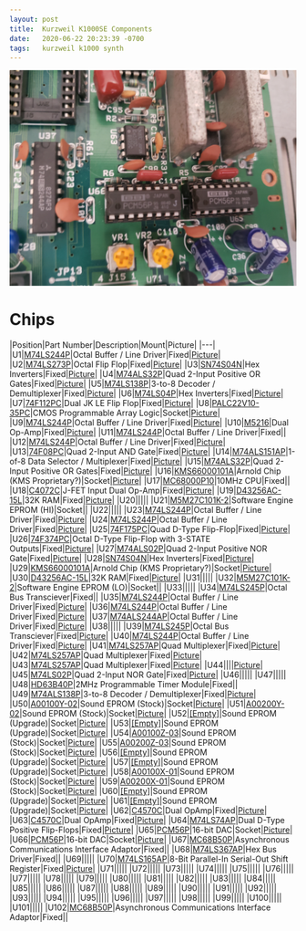 ```yaml
---
layout: post
title:  Kurzweil K1000SE Components
date:   2020-06-22 20:23:39 -0700
tags:   kurzweil k1000 synth
---
```

![K1000SE Arnold Chips](/assets/20200620_160627.jpg)

# Chips

|Position|Part Number|Description|Mount|Picture|
|---|
|<a name='U1'></a>U1|[M74LS244P](/assets/M74LS244P.pdf)|Octal Buffer / Line Driver|Fixed|[Picture](/assets/20200620_103012.jpg)|
|<a name='U2'></a>U2|[M74LS273P](/assets/M74LS273P.pdf)|Octal Flip Flop|Fixed|[Picture](/assets/20200620_103025.jpg)|
|<a name='U3'></a>U3|[SN74S04N](/assets/SN74S04N.pdf)|Hex Inverters|Fixed|[Picture](/assets/20200622_192620.jpg)|
|<a name='U4'></a>U4|[M74ALS32P](/assets/M74ALS32P.pdf)|Quad 2-Input Positive OR Gates|Fixed|[Picture](/assets/20200620_103025.jpg)|
|<a name='U5'></a>U5|[M74LS138P](/assets/M74LS138P.pdf)|3-to-8 Decoder / Demultiplexer|Fixed|[Picture](/assets/20200620_103025.jpg)|
|<a name='U6'></a>U6|[M74LS04P](/assets/M74LS04P.pdf)|Hex Inverters|Fixed|[Picture](/assets/20200620_103025.jpg)|
|<a name='U7'></a>U7|[74F112PC](/assets/74F112PC.pdf)|Dual JK LE Flip Flop|Fixed|[Picture](/assets/20200622_192620.jpg)|
|<a name='U8'></a>U8|[PALC22V10-35PC](/assets/PALC22V10-35PC.pdf)|CMOS Programmable Array Logic|Socket|[Picture](/assets/20200620_103025.jpg)|
|<a name='U9'></a>U9|[M74LS244P](/assets/M74LS244P.pdf)|Octal Buffer / Line Driver|Fixed|[Picture](/assets/20200620_103025.jpg)|
|<a name='U10'></a>U10|[M5216](/assets/M5216.pdf)|Dual Op-Amp|Fixed|[Picture](/assets/20200620_165144.jpg)|
|<a name='U11'></a>U11|[M74LS244P](/assets/M74LS244P.pdf)|Octal Buffer / Line Driver|Fixed||
|<a name='U12'></a>U12|[M74LS244P](/assets/M74LS244P.pdf)|Octal Buffer / Line Driver|Fixed|[Picture](/assets/20200620_160542.jpg)|
|<a name='U13'></a>U13|[74F08PC](/assets/74F08PC.pdf)|Quad 2-Input AND Gate|Fixed|[Picture](/assets/20200622_192620.jpg)|
|<a name='U14'></a>U14|[M74ALS151AP](/assets/M74ALS151AP.pdf)|1-of-8 Data Selector / Multiplexer|Fixed|[Picture](/assets/20200620_103025.jpg)|
|<a name='U15'></a>U15|[M74ALS32P](/assets/M74ALS32P.pdf)|Quad 2-Input Positive OR Gates|Fixed|[Picture](/assets/20200620_103025.jpg)|
|<a name='U16'></a>U16|[KMS66000101A](/assets/KMS66000101A.pdf)|Arnold Chip (KMS Proprietary?)|Socket|[Picture](/assets/20200620_160542.jpg)|
|<a name='U17'></a>U17|[MC68000P10](/assets/MC68000P10.pdf)|10MHz CPU|Fixed||
|<a name='U18'></a>U18|[C4072C](/assets/C4072C.pdf)|J-FET Input Dual Op-Amp|Fixed|[Picture](/assets/20200620_165144.jpg)|
|<a name='U19'></a>U19|[D43256AC-15L](/assets/D43256AC-15L.pdf)|32K RAM|Fixed|[Picture](/assets/20200620_103012.jpg)|
|<a name='U20'></a>U20|[](/assets/.pdf)||||
|<a name='U21'></a>U21|[M5M27C101K-2](/assets/M5M27C101K-2.pdf)|Software Engine EPROM (HI)|Socket||
|<a name='U22'></a>U22|[](/assets/.pdf)||||
|<a name='U23'></a>U23|[M74LS244P](/assets/M74LS244P.pdf)|Octal Buffer / Line Driver|Fixed|[Picture](/assets/20200620_165153.jpg)|
|<a name='U24'></a>U24|[M74LS244P](/assets/M74LS244P.pdf)|Octal Buffer / Line Driver|Fixed|[Picture](/assets/20200620_165200.jpg)|
|<a name='U25'></a>U25|[74F175PC](/assets/74F175PC.pdf)|Quad D-Type Flip-Flop|Fixed|[Picture](/assets/20200622_192620.jpg)|
|<a name='U26'></a>U26|[74F374PC](/assets/74F374PC.pdf)|Octal D-Type Flip-Flop with 3-STATE Outputs|Fixed|[Picture](/assets/20200622_192620.jpg)|
|<a name='U27'></a>U27|[M74ALS02P](/assets/M74ALS02P.pdf)|Quad 2-Input Positive NOR Gate|Fixed|[Picture](/assets/20200622_192620.jpg)|
|<a name='U28'></a>U28|[SN74S04N](/assets/SN74S04N.pdf)|Hex Inverters|Fixed|[Picture](/assets/20200622_192620.jpg)|
|<a name='U29'></a>U29|[KMS66000101A](/assets/KMS66000101A.pdf)|Arnold Chip (KMS Proprietary?)|Socket|[Picture](/assets/20200620_160542.jpg)|
|<a name='U30'></a>U30|[D43256AC-15L](/assets/D43256AC-15L.pdf)|32K RAM|Fixed|[Picture](/assets/20200620_103012.jpg)|
|<a name='U31'></a>U31|[](/assets/.pdf)||||
|<a name='U32'></a>U32|[M5M27C101K-2](/assets/M5M27C101K-2.pdf)|Software Engine EPROM (LO)|Socket||
|<a name='U33'></a>U33|[](/assets/.pdf)||||
|<a name='U34'></a>U34|[M74LS245P](/assets/M74LS245P.pdf)|Octal Bus Transciever|Fixed||
|<a name='U35'></a>U35|[M74LS244P](/assets/M74LS244P.pdf)|Octal Buffer / Line Driver|Fixed|[Picture](/assets/20200620_165150.jpg)|
|<a name='U36'></a>U36|[M74LS244P](/assets/M74LS244P.pdf)|Octal Buffer / Line Driver|Fixed|[Picture](/assets/20200620_165150.jpg)|
|<a name='U37'></a>U37|[M74ALS244AP](/assets/M74ALS244AP.pdf)|Octal Buffer / Line Driver|Fixed|[Picture](/assets/20200620_160627.jpg)|
|<a name='U38'></a>U38|[](/assets/.pdf)||||
|<a name='U39'></a>U39|[M74LS245P](/assets/M74LS245P.pdf)|Octal Bus Transciever|Fixed|[Picture](/assets/20200620_165153.jpg)|
|<a name='U40'></a>U40|[M74LS244P](/assets/M74LS244P.pdf)|Octal Buffer / Line Driver|Fixed|[Picture](/assets/20200620_103012.jpg)|
|<a name='U41'></a>U41|[M74LS257AP](/assets/M74LS257AP.pdf)|Quad Multiplexer|Fixed|[Picture](/assets/20200620_165150.jpg)|
|<a name='U42'></a>U42|[M74LS257AP](/assets/M74LS257AP.pdf)|Quad Multiplexer|Fixed|[Picture](/assets/20200620_165150.jpg)|
|<a name='U43'></a>U43|[M74LS257AP](/assets/M74LS257AP.pdf)|Quad Multiplexer|Fixed|[Picture](/assets/20200620_165150.jpg)|
|<a name='U44'></a>U44|[](/assets/.pdf)|||[Picture](/assets/20200620_103025.jpg)|
|<a name='U45'></a>U45|[M74LS02P](/assets/M74LS02P.pdf)|Quad 2-Input NOR Gate|Fixed|[Picture](/assets/20200622_192620.jpg)|
|<a name='U46'></a>U46|[](/assets/.pdf)||||
|<a name='U47'></a>U47|[](/assets/.pdf)||||
|<a name='U48'></a>U48|[HD63B40P](/assets/HD63B40P.pdf)|2MHz Programmable Timer Module|Fixed||
|<a name='U49'></a>U49|[M74ALS138P](/assets/M74ALS138P.pdf)|3-to-8 Decoder / Demultiplexer|Fixed|[Picture](/assets/20200622_192620.jpg)|
|<a name='U50'></a>U50|[A00100Y-02](/assets/A00100Y-02.pdf)|Sound EPROM (Stock)|Socket|[Picture](/assets/20200620_082127.jpg)|
|<a name='U51'></a>U51|[A00200Y-02](/assets/A00200Y-02.pdf)|Sound EPROM (Stock)|Socket|[Picture](/assets/20200620_082127.jpg)|
|<a name='U52'></a>U52|[[Empty]](/assets/[Empty].pdf)|Sound EPROM (Upgrade)|Socket|[Picture](/assets/20200620_082127.jpg)|
|<a name='U53'></a>U53|[[Empty]](/assets/[Empty].pdf)|Sound EPROM (Upgrade)|Socket|[Picture](/assets/20200620_082127.jpg)|
|<a name='U54'></a>U54|[A00100Z-03](/assets/A00100Z-03.pdf)|Sound EPROM (Stock)|Socket|[Picture](/assets/20200620_082127.jpg)|
|<a name='U55'></a>U55|[A00200Z-03](/assets/A00200Z-03.pdf)|Sound EPROM (Stock)|Socket|[Picture](/assets/20200620_082127.jpg)|
|<a name='U56'></a>U56|[[Empty]](/assets/[Empty].pdf)|Sound EPROM (Upgrade)|Socket|[Picture](/assets/20200620_082127.jpg)|
|<a name='U57'></a>U57|[[Empty]](/assets/[Empty].pdf)|Sound EPROM (Upgrade)|Socket|[Picture](/assets/20200620_082127.jpg)|
|<a name='U58'></a>U58|[A00100X-01](/assets/A00100X-01.pdf)|Sound EPROM (Stock)|Socket|[Picture](/assets/20200620_082127.jpg)|
|<a name='U59'></a>U59|[A00200X-01](/assets/A00200X-01.pdf)|Sound EPROM (Stock)|Socket|[Picture](/assets/20200620_082127.jpg)|
|<a name='U60'></a>U60|[[Empty]](/assets/[Empty].pdf)|Sound EPROM (Upgrade)|Socket|[Picture](/assets/20200620_082127.jpg)|
|<a name='U61'></a>U61|[[Empty]](/assets/[Empty].pdf)|Sound EPROM (Upgrade)|Socket|[Picture](/assets/20200620_082127.jpg)|
|<a name='U62'></a>U62|[C4570C](/assets/C4570C.pdf)|Dual OpAmp|Fixed|[Picture](/assets/20200622_200914.jpg)|
|<a name='U63'></a>U63|[C4570C](/assets/C4570C.pdf)|Dual OpAmp|Fixed|[Picture](/assets/20200620_160627.jpg)|
|<a name='U64'></a>U64|[M74LS74AP](/assets/M74LS74AP.pdf)|Dual D-Type Positive Flip-Flops|Fixed|[Picture](/assets/20200622_192620.jpg)|
|<a name='U65'></a>U65|[PCM56P](/assets/PCM56P.pdf)|16-bit DAC|Socket|[Picture](/assets/20200620_160627.jpg)|
|<a name='U66'></a>U66|[PCM56P](/assets/PCM56P.pdf)|16-bit DAC|Socket|[Picture](/assets/20200620_160627.jpg)|
|<a name='U67'></a>U67|[MC68B50P](/assets/MC68B50P.pdf)|Asynchronous Communications Interface Adaptor|Fixed||
|<a name='U68'></a>U68|[M74LS367AP](/assets/M74LS367AP.pdf)|Hex Bus Driver|Fixed||
|<a name='U69'></a>U69|[](/assets/.pdf)||||
|<a name='U70'></a>U70|[M74LS165AP](/assets/M74LS165AP.pdf)|8-Bit Parallel-In Serial-Out Shift Register|Fixed|[Picture](/assets/20200622_192620.jpg)|
|<a name='U71'></a>U71|[](/assets/.pdf)||||
|<a name='U72'></a>U72|[](/assets/.pdf)||||
|<a name='U73'></a>U73|[](/assets/.pdf)||||
|<a name='U74'></a>U74|[](/assets/.pdf)||||
|<a name='U75'></a>U75|[](/assets/.pdf)||||
|<a name='U76'></a>U76|[](/assets/.pdf)||||
|<a name='U77'></a>U77|[](/assets/.pdf)||||
|<a name='U78'></a>U78|[](/assets/.pdf)||||
|<a name='U79'></a>U79|[](/assets/.pdf)||||
|<a name='U80'></a>U80|[](/assets/.pdf)||||
|<a name='U81'></a>U81|[](/assets/.pdf)||||
|<a name='U82'></a>U82|[](/assets/.pdf)||||
|<a name='U83'></a>U83|[](/assets/.pdf)||||
|<a name='U84'></a>U84|[](/assets/.pdf)||||
|<a name='U85'></a>U85|[](/assets/.pdf)||||
|<a name='U86'></a>U86|[](/assets/.pdf)||||
|<a name='U87'></a>U87|[](/assets/.pdf)||||
|<a name='U88'></a>U88|[](/assets/.pdf)||||
|<a name='U89'></a>U89|[](/assets/.pdf)||||
|<a name='U90'></a>U90|[](/assets/.pdf)||||
|<a name='U91'></a>U91|[](/assets/.pdf)||||
|<a name='U92'></a>U92|[](/assets/.pdf)||||
|<a name='U93'></a>U93|[](/assets/.pdf)||||
|<a name='U94'></a>U94|[](/assets/.pdf)||||
|<a name='U95'></a>U95|[](/assets/.pdf)||||
|<a name='U96'></a>U96|[](/assets/.pdf)||||
|<a name='U97'></a>U97|[](/assets/.pdf)||||
|<a name='U98'></a>U98|[](/assets/.pdf)||||
|<a name='U99'></a>U99|[](/assets/.pdf)||||
|<a name='U100'></a>U100|[](/assets/.pdf)||||
|<a name='U101'></a>U101|[](/assets/.pdf)||||
|<a name='U102'></a>U102|[MC68B50P](/assets/MC68B50P.pdf)|Asynchronous Communications Interface Adaptor|Fixed||
